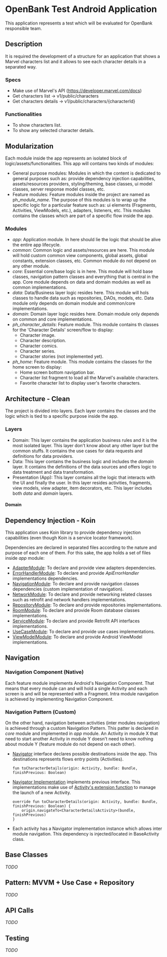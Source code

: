 # OpenBank Test Android Application

This application represents a test which will be evaluated for OpenBank responsible team.

## Description
It is required the development of a structure for an application that shows a Marvel characters list
and it allows to see each character details in a separated way.

### Specs
* Make use of Marvel's API (https://developer.marvel.com/docs)
* Get characters list -> v1/public/characters
* Get characters details -> v1/public/characters/{characterId}

### Functionalities
* To show characters list.
* To show any selected character details.

## Modularization
Each module inside the app represents an isolated block of logic/assets/functionalities.
This app will contains two kinds of modules:
* General purpose modules: Modules in which the content is dedicated to general purposes such as:
  provide dependency injection capabilities, assets/resources providers, styling/theming, base classes, 
  ui model classes, server response model classes, etc.
* Feature modules: Feature modules inside the project are named as ph_*module_name*. The purpose of
  this modules is to wrap up the specific logic for a particular feature such as: ui elements 
  (Fragments, Activities, ViewModels, etc.), adapters, listeners, etc. This modules contains the 
  classes which are part of a specific flow inside the app.

### Modules
* _app_: Application module. In here should lie the logic that should be alive the entire app lifecycle.
* _common_: Common logic and assets/resources are here. This module will hold custom common view 
  components, global assets, global constants, extension classes, etc. Common module do not depend
  on any other module.
* _core_: Essential core/base logic is in here. This module will hold base classes, navigation pattern
  classes and everything that is central in the app. Core module depends on data and domain modules
  as well as common implementations.
* _data_: Data/Business layer logic resides here. This module will hols classes to handle data such as
  repositories, DAOs, models, etc. Data module only depends on domain module and common/core 
  implementations.
* _domain_: Domain layer logic resides here. Domain module only depends on common and core 
  implementations.
* _ph_character_details_: Feature module. This module contains th classes for the 'Character Details'
  screen/flow to display: 
  * Character image.
  * Character description.
  * Character comics.
  * Character series.
  * Character stories (not implemented yet).
* _ph_home_: Feature module. This module contains the classes for the home screen to display:
  * Home screen bottom navigation bar.
  * Character list fragment to load all the Marvel's available characters.
  * Favorite character list to display user's favorite characters.

## Architecture - Clean
The project is divided into layers. Each layer contains the classes and the logic which is tied to a 
specific purpose inside the app.

### Layers
* Domain: This layer contains the application business rules and it is the most isolated layer. This 
  layer don't know about any other layer but the common stuffs. It contains the use cases for data 
  requests and definitions for data providers.
* Data: This layer contains the business logic and includes the _domain_ layer. It contains the 
  definitions of the data sources and offers logic to data treatment and data transformation.
* Presentation (App): This layer contains all the logic that interacts with the UI and finally the 
  user. In this layer resides activities, fragments, view models, view adapter, item decorators, 
  etc. This layer includes both _data_ and _domain_ layers.

#### Domain

## Dependency Injection - Koin
This application uses Koin library to provide dependency injection capabilities (even though Koin is 
a service locator framework).

Dependencies are declared in separated files according to the nature and purpose of each one of them.
For this sake, the app holds a set of files inside _app_ module:
  * [AdapterModule](https://github.com/dvmatias/OB_Marvel/blob/master/app/src/main/java/com/cmdv/obmarvel/koin/AdapterModule.kt): To declare and provide view adapters dependencies.
  * [ErrorHandlerModule](https://github.com/dvmatias/OB_Marvel/blob/master/app/src/main/java/com/cmdv/obmarvel/koin/ErrorHandlerModule.kt): To declare and provide _ApiErrorHandler_ implementations dependencies.
  * [NavigationModule](https://github.com/dvmatias/OB_Marvel/blob/master/app/src/main/java/com/cmdv/obmarvel/koin/NavigationModule.kt): To declare and provide navigation classes dependencies (custom implementation
    of navigation).
  * [NetworkModule](https://github.com/dvmatias/OB_Marvel/blob/master/app/src/main/java/com/cmdv/obmarvel/koin/NetworkModule.kt): To declare and provide networking related classes such as retrofit and network 
    handlers implementations.
  * [RepositoryModule](https://github.com/dvmatias/OB_Marvel/blob/master/app/src/main/java/com/cmdv/obmarvel/koin/RepositoryModule.kt): To declare and provide repositories implementations.
  * [RoomModule](https://github.com/dvmatias/OB_Marvel/blob/master/app/src/main/java/com/cmdv/obmarvel/koin/RoomModule.kt): To declare and provide Room database classes implementations.
  * [ServiceModule](https://github.com/dvmatias/OB_Marvel/blob/master/app/src/main/java/com/cmdv/obmarvel/koin/ServiceModule.kt): To declare and provide Retrofit API interfaces implementations.
  * [UseCaseModule](https://github.com/dvmatias/OB_Marvel/blob/master/app/src/main/java/com/cmdv/obmarvel/koin/UseCaseModule.kt): To declare and provide use cases implementations.
  * [ViewModelModule](https://github.com/dvmatias/OB_Marvel/blob/master/app/src/main/java/com/cmdv/obmarvel/koin/ViewModelModule.kt): To declare and provide Android ViewModel implementations.

## Navigation
### Navigation Component (Native)
Each feature module implements Android's Navigation Component. That means that every module can and 
will hold a single Activity and each screen is and will be represented with a Fragment. Intra module
navigation is achieved by implementing Navigation Component.

### Navigation Pattern (Custom)
On the other hand, navigation between activities (inter modules navigation) is achieved through a 
custom Navigation Pattern. This patter is declared in _core_ module and implemented in _app_ module.
An Activity in module X that need to start another Activity in module Y doesn't need to know nothing
about module Y (feature module do not depend on each other).
  * [Navigator](https://github.com/dvmatias/OB_Marvel/blob/master/core/src/main/java/com/cmdv/core/navigator/Navigator.kt) interface declares possible destinations inside the app. This destinations represents 
    flows entry points (Activities).
    ```
    fun toCharacterDetails(origin: Activity, bundle: Bundle, finishPrevious: Boolean)
    ```
  * [Navigator Implementation](https://github.com/dvmatias/OB_Marvel/blob/master/app/src/main/java/com/cmdv/obmarvel/navigator/NavigatorImpl.kt) implements previous interface. This implementations make use of 
    [Activity's extension function](https://github.com/dvmatias/OB_Marvel/blob/master/common/src/main/java/com/cmdv/common/extensions/ActivityNavigationExtensions.kt) to manage the launch of a new Activity.
    ```
    override fun toCharacterDetails(origin: Activity, bundle: Bundle, finishPrevious: Boolean) {
        origin.navigateTo<CharacterDetailsActivity>(bundle, finishPrevious)
    }
    ```
  * Each activity has a Navigator implementation instance which allows inter module navigation. This
    dependency is injected/located in BaseActivity class.

## Base Classes
_TODO_

## Pattern: MVVM + Use Case + Repository
_TODO_

## API Calls
_TODO_

## Testing
_TODO_